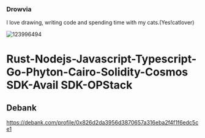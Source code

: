 ### Drowvia  

I love drawing, writing code and spending time with my cats.(Yes!catlover)

![123996494](https://github.com/drowvia/drowvia/assets/123996494/c9666316-daf7-4540-a852-a7156f36e0bd)


# Rust-Nodejs-Javascript-Typescript-Go-Phyton-Cairo-Solidity-Cosmos SDK-Avail SDK-OPStack


## Debank 

https://debank.com/profile/0x826d2da3956d3870657a316eba2f4f1f6edc5ce1
